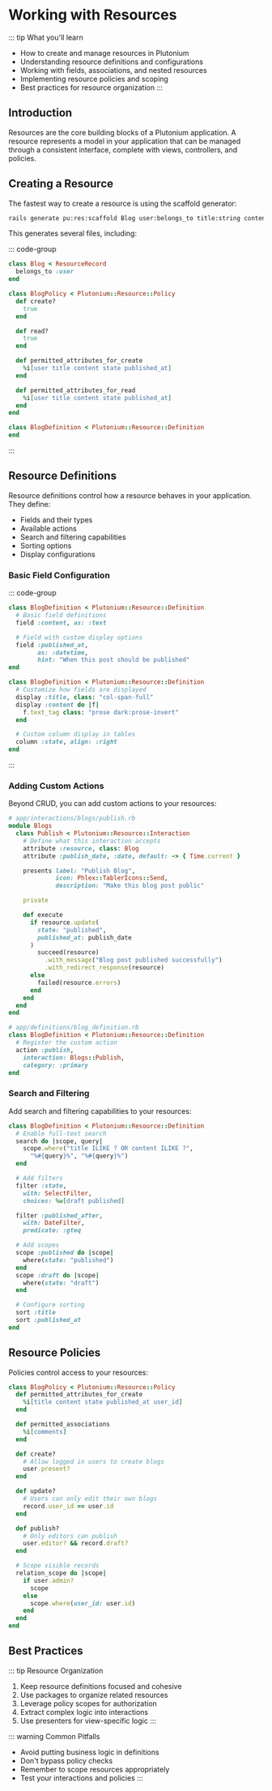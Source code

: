 # Working with Resources

::: tip What you'll learn
- How to create and manage resources in Plutonium
- Understanding resource definitions and configurations
- Working with fields, associations, and nested resources
- Implementing resource policies and scoping
- Best practices for resource organization
:::

## Introduction

Resources are the core building blocks of a Plutonium application. A resource represents a model in your application that can be managed through a consistent interface, complete with views, controllers, and policies.

## Creating a Resource

The fastest way to create a resource is using the scaffold generator:

```bash
rails generate pu:res:scaffold Blog user:belongs_to title:string content:text state:string published_at:datetime?
```

This generates several files, including:

::: code-group
```ruby [app/models/blog.rb]
class Blog < ResourceRecord
  belongs_to :user
end
```

```ruby [app/policies/blog_policy.rb]
class BlogPolicy < Plutonium::Resource::Policy
  def create?
    true
  end

  def read?
    true
  end

  def permitted_attributes_for_create
    %i[user title content state published_at]
  end

  def permitted_attributes_for_read
    %i[user title content state published_at]
  end
end
```

```ruby [app/definitions/blog_definition.rb]
class BlogDefinition < Plutonium::Resource::Definition
end
```
:::

## Resource Definitions

Resource definitions control how a resource behaves in your application. They define:
- Fields and their types
- Available actions
- Search and filtering capabilities
- Sorting options
- Display configurations

### Basic Field Configuration

::: code-group
```ruby [Simple Fields]
class BlogDefinition < Plutonium::Resource::Definition
  # Basic field definitions
  field :content, as: :text

  # Field with custom display options
  field :published_at,
        as: :datetime,
        hint: "When this post should be published"
end
```

```ruby [Custom Displays]
class BlogDefinition < Plutonium::Resource::Definition
  # Customize how fields are displayed
  display :title, class: "col-span-full"
  display :content do |f|
    f.text_tag class: "prose dark:prose-invert"
  end

  # Custom column display in tables
  column :state, align: :right
end
```
:::

<!--
### Working with Associations

Plutonium makes it easy to work with Rails associations:

```ruby
class BlogDefinition < Plutonium::Resource::Definition
  # Define belongs_to association
  field :user, as: :belongs_to

  # Has-many association with inline creation
  field :comments do |f|
    f.has_many_tag nested: true
  end

  # Configure nested attributes
  define_nested_input :comments,
    inputs: %i[content user],
    limit: 3 do |input|
      input.define_field_input :content,
        type: :text,
        hint: "Keep it constructive"
    end
end
```
-->

### Adding Custom Actions

Beyond CRUD, you can add custom actions to your resources:

```ruby
# app/interactions/blogs/publish.rb
module Blogs
  class Publish < Plutonium::Resource::Interaction
    # Define what this interaction accepts
    attribute :resource, class: Blog
    attribute :publish_date, :date, default: -> { Time.current }

    presents label: "Publish Blog",
             icon: Phlex::TablerIcons::Send,
             description: "Make this blog post public"

    private

    def execute
      if resource.update(
        state: "published",
        published_at: publish_date
      )
        succeed(resource)
          .with_message("Blog post published successfully")
          .with_redirect_response(resource)
      else
        failed(resource.errors)
      end
    end
  end
end

# app/definitions/blog_definition.rb
class BlogDefinition < Plutonium::Resource::Definition
  # Register the custom action
  action :publish,
    interaction: Blogs::Publish,
    category: :primary
end
```

### Search and Filtering

Add search and filtering capabilities to your resources:

```ruby
class BlogDefinition < Plutonium::Resource::Definition
  # Enable full-text search
  search do |scope, query|
    scope.where("title ILIKE ? OR content ILIKE ?",
      "%#{query}%", "%#{query}%")
  end

  # Add filters
  filter :state,
    with: SelectFilter,
    choices: %w[draft published]

  filter :published_after,
    with: DateFilter,
    predicate: :gteq

  # Add scopes
  scope :published do |scope|
    where(state: "published")
  end
  scope :draft do |scope|
    where(state: "draft")
  end

  # Configure sorting
  sort :title
  sort :published_at
end
```

## Resource Policies

Policies control access to your resources:

```ruby
class BlogPolicy < Plutonium::Resource::Policy
  def permitted_attributes_for_create
    %i[title content state published_at user_id]
  end

  def permitted_associations
    %i[comments]
  end

  def create?
    # Allow logged in users to create blogs
    user.present?
  end

  def update?
    # Users can only edit their own blogs
    record.user_id == user.id
  end

  def publish?
    # Only editors can publish
    user.editor? && record.draft?
  end

  # Scope visible records
  relation_scope do |scope|
    if user.admin?
      scope
    else
      scope.where(user_id: user.id)
    end
  end
end
```

## Best Practices

::: tip Resource Organization
1. Keep resource definitions focused and cohesive
2. Use packages to organize related resources
3. Leverage policy scopes for authorization
4. Extract complex logic into interactions
5. Use presenters for view-specific logic
:::

::: warning Common Pitfalls
- Avoid putting business logic in definitions
- Don't bypass policy checks
- Remember to scope resources appropriately
- Test your interactions and policies
:::
